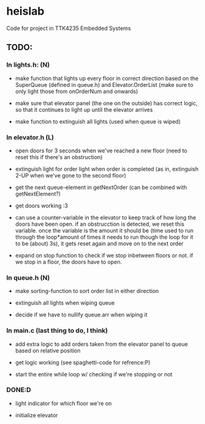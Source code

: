 # heislab
Code for project in TTK4235 Embedded Systems

## TODO:
### In lights.h: (N)
* make function that lights up every floor in correct direction based on the SuperQueue (defined in queue.h) and Elevator.OrderList (make sure to only light those from onOrderNum and onwards)

* make sure that elevator panel (the one on the outside) has correct logic, so that it continues to light up until the elevator arrives

* make function to extinguish all lights (used when queue is wiped)


### In elevator.h (L)
* open doors for 3 seconds when we've reached a new floor (need to reset this if there's an obstruction)

* extinguish light for order light when order is completed (as in, extinguish 2-UP when we've gone to the second floor)

* get the next queue-element in getNextOrder (can be combined with getNextElement?)

* get doors working :3

* can use a counter-variable in the elevator to keep track of how long the doors have been open. if an obstrucction is detected, we reset this variable. once the variable is the amount it should be (time used to run through the loop*amount of times it needs to run though the loop for it to be (about) 3s), it gets reset again and move on to the next order

* expand on stop function to check if we stop inbetween floors or not. if we stop in a floor, the doors have to open.


### In queue.h (N)
* make sorting-function to sort order list in either direction

* extinguish all lights when wiping queue

* decide if we have to nullify queue.arr when wiping it


### In main.c (last thing to do, I think)
* add extra logic to add orders taken from the elevator panel to queue based on relative position

* get logic working (see spaghetti-code for refrence:P)

* start the entire while loop w/ checking if we're stopping or not


### DONE:D
* light indicator for which floor we're on

* initialize elevator